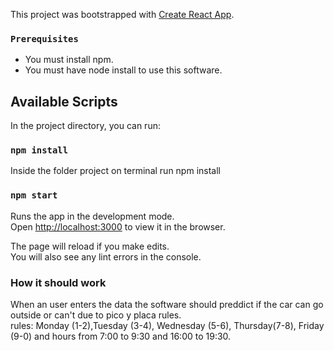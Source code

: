 This project was bootstrapped with [Create React App](https://github.com/facebook/create-react-app).


### `Prerequisites`
 - You must install npm.
 - You must have node install to use this software.

## Available Scripts

In the project directory, you can run:

### `npm install`

Inside the folder project on terminal run npm install

### `npm start`

Runs the app in the development mode.<br />
Open [http://localhost:3000](http://localhost:3000) to view it in the browser.

The page will reload if you make edits.<br />
You will also see any lint errors in the console.




### How it should work
When an user enters the data the software should preddict if the car can go outside or can't due to pico y placa rules.</br>
rules: Monday (1-2),Tuesday (3-4), Wednesday (5-6), Thursday(7-8), Friday (9-0) and hours from 7:00 to 9:30 and 16:00 to 19:30.


